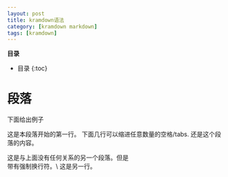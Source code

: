 ```yaml
---
layout: post
title: kramdown语法
category: [kramdown markdown]
tags: [kramdown]
---
```


**目录**

* 目录
{:toc}

# 段落
下面给出例子

这是本段落开始的第一行。
      下面几行可以缩进任意数量的空格/tabs.
   还是这个段落的内容。

  这是与上面没有任何关系的另一个段落。但是  
带有强制换行符。\\
这是另一行。